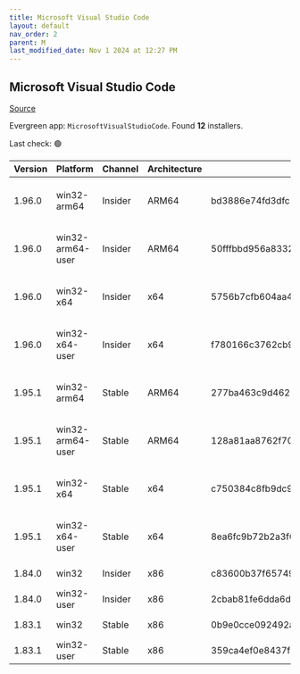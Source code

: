 ```yaml
---
title: Microsoft Visual Studio Code
layout: default
nav_order: 2
parent: M
last_modified_date: Nov 1 2024 at 12:27 PM
---
```


## Microsoft Visual Studio Code

[Source](https://code.visualstudio.com)

Evergreen app: `MicrosoftVisualStudioCode`. Found **12** installers.

Last check: 🟢

| Version | Platform         | Channel | Architecture | Sha256                                                           | URI                                                                                                                                                                                                                                                                                                            |
| ------- | ---------------- | ------- | ------------ | ---------------------------------------------------------------- | -------------------------------------------------------------------------------------------------------------------------------------------------------------------------------------------------------------------------------------------------------------------------------------------------------------- |
| 1.96.0  | win32-arm64      | Insider | ARM64        | bd3886e74fd3dfc1f8c2806b5fdb862e0e05cbe06c10679d55a13011a631499e | [https://vscode.download.prss.microsoft.com/dbazure/download/insider/4520d915c98954dc96dd0bc00b8bb68181cbf2b6/VSCodeSetup-arm64-1.96.0-insider.exe](https://vscode.download.prss.microsoft.com/dbazure/download/insider/4520d915c98954dc96dd0bc00b8bb68181cbf2b6/VSCodeSetup-arm64-1.96.0-insider.exe)         |
| 1.96.0  | win32-arm64-user | Insider | ARM64        | 50fffbbd956a83322f5d6fd7d5b9b79cecf8f99d05782b687e7d4cbc26f6c06f | [https://vscode.download.prss.microsoft.com/dbazure/download/insider/4520d915c98954dc96dd0bc00b8bb68181cbf2b6/VSCodeUserSetup-arm64-1.96.0-insider.exe](https://vscode.download.prss.microsoft.com/dbazure/download/insider/4520d915c98954dc96dd0bc00b8bb68181cbf2b6/VSCodeUserSetup-arm64-1.96.0-insider.exe) |
| 1.96.0  | win32-x64        | Insider | x64          | 5756b7cfb604aa480fd598899f3d696328a8ba8eebdfa03ed0c64f105b3e898b | [https://vscode.download.prss.microsoft.com/dbazure/download/insider/4520d915c98954dc96dd0bc00b8bb68181cbf2b6/VSCodeSetup-x64-1.96.0-insider.exe](https://vscode.download.prss.microsoft.com/dbazure/download/insider/4520d915c98954dc96dd0bc00b8bb68181cbf2b6/VSCodeSetup-x64-1.96.0-insider.exe)             |
| 1.96.0  | win32-x64-user   | Insider | x64          | f780166c3762cb984d0bafd3a306ec20dba5abc2ab6850325cc8309a7f7948c3 | [https://vscode.download.prss.microsoft.com/dbazure/download/insider/4520d915c98954dc96dd0bc00b8bb68181cbf2b6/VSCodeUserSetup-x64-1.96.0-insider.exe](https://vscode.download.prss.microsoft.com/dbazure/download/insider/4520d915c98954dc96dd0bc00b8bb68181cbf2b6/VSCodeUserSetup-x64-1.96.0-insider.exe)     |
| 1.95.1  | win32-arm64      | Stable  | ARM64        | 277ba463c9d4627e13729d6b9a99fe8b689aa44f28c03f4d7e44ae08927e2c87 | [https://vscode.download.prss.microsoft.com/dbazure/download/stable/65edc4939843c90c34d61f4ce11704f09d3e5cb6/VSCodeSetup-arm64-1.95.1.exe](https://vscode.download.prss.microsoft.com/dbazure/download/stable/65edc4939843c90c34d61f4ce11704f09d3e5cb6/VSCodeSetup-arm64-1.95.1.exe)                           |
| 1.95.1  | win32-arm64-user | Stable  | ARM64        | 128a81aa8762f70f7ef692fe5e30756ea6bd32b325840dd2a377364fb5ae76bb | [https://vscode.download.prss.microsoft.com/dbazure/download/stable/65edc4939843c90c34d61f4ce11704f09d3e5cb6/VSCodeUserSetup-arm64-1.95.1.exe](https://vscode.download.prss.microsoft.com/dbazure/download/stable/65edc4939843c90c34d61f4ce11704f09d3e5cb6/VSCodeUserSetup-arm64-1.95.1.exe)                   |
| 1.95.1  | win32-x64        | Stable  | x64          | c750384c8fb9dc929a120d0a9cc220a761d680f728b80aaa118406cf08aea93c | [https://vscode.download.prss.microsoft.com/dbazure/download/stable/65edc4939843c90c34d61f4ce11704f09d3e5cb6/VSCodeSetup-x64-1.95.1.exe](https://vscode.download.prss.microsoft.com/dbazure/download/stable/65edc4939843c90c34d61f4ce11704f09d3e5cb6/VSCodeSetup-x64-1.95.1.exe)                               |
| 1.95.1  | win32-x64-user   | Stable  | x64          | 8ea6fc9b72b2a3f0e67b35af71fba5d2218acbcc78fa8451796b69567b04cfba | [https://vscode.download.prss.microsoft.com/dbazure/download/stable/65edc4939843c90c34d61f4ce11704f09d3e5cb6/VSCodeUserSetup-x64-1.95.1.exe](https://vscode.download.prss.microsoft.com/dbazure/download/stable/65edc4939843c90c34d61f4ce11704f09d3e5cb6/VSCodeUserSetup-x64-1.95.1.exe)                       |
| 1.84.0  | win32            | Insider | x86          | c83600b37f65749ea9e16496847bbfd967dece2472cee7d8011ae719e2633c18 | [https://az764295.vo.msecnd.net/insider/0c36b92c82064882a228487040187cfc13669c0f/VSCodeSetup-ia32-1.84.0-insider.exe](https://az764295.vo.msecnd.net/insider/0c36b92c82064882a228487040187cfc13669c0f/VSCodeSetup-ia32-1.84.0-insider.exe)                                                                     |
| 1.84.0  | win32-user       | Insider | x86          | 2cbab81fe6dda6dfb07751707107db95ba7afa0a6ada65a1df78a04eef0aadf5 | [https://az764295.vo.msecnd.net/insider/0c36b92c82064882a228487040187cfc13669c0f/VSCodeUserSetup-ia32-1.84.0-insider.exe](https://az764295.vo.msecnd.net/insider/0c36b92c82064882a228487040187cfc13669c0f/VSCodeUserSetup-ia32-1.84.0-insider.exe)                                                             |
| 1.83.1  | win32            | Stable  | x86          | 0b9e0cce092492a88cdaf12048e3630290944b051f3194c5ca3d6b7012f05e7f | [https://az764295.vo.msecnd.net/stable/a6606b6ca720bca780c2d3c9d4cc3966ff2eca12/VSCodeSetup-ia32-1.83.1.exe](https://az764295.vo.msecnd.net/stable/a6606b6ca720bca780c2d3c9d4cc3966ff2eca12/VSCodeSetup-ia32-1.83.1.exe)                                                                                       |
| 1.83.1  | win32-user       | Stable  | x86          | 359ca4ef0e8437f7e5183a97a9d79834463a3df88bb10c82c48cc2bd53b8a7e5 | [https://az764295.vo.msecnd.net/stable/a6606b6ca720bca780c2d3c9d4cc3966ff2eca12/VSCodeUserSetup-ia32-1.83.1.exe](https://az764295.vo.msecnd.net/stable/a6606b6ca720bca780c2d3c9d4cc3966ff2eca12/VSCodeUserSetup-ia32-1.83.1.exe)                                                                               |
